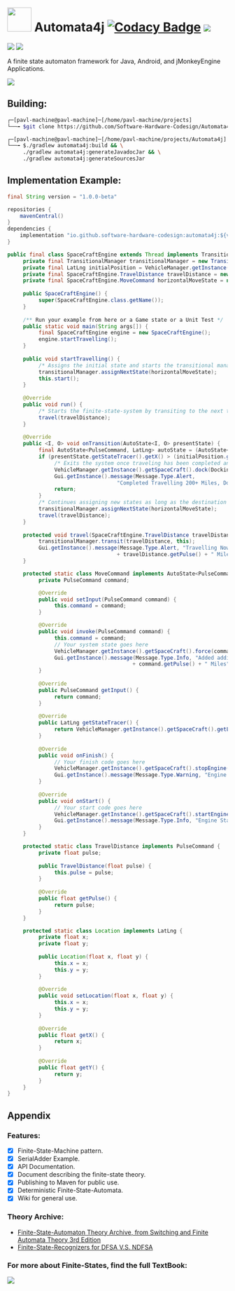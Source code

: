 # <img src="https://github.com/Software-Hardware-Codesign/Automata4j/blob/master/vending-machine-svgrepo-com.svg" width=55 height=55/> Automata4j [![Codacy Badge](https://app.codacy.com/project/badge/Grade/9d1d6ffa15204f13889340e1288ceba8)](https://app.codacy.com/gh/Software-Hardware-Codesign/Automata4j/dashboard?utm_source=gh&utm_medium=referral&utm_content=&utm_campaign=Badge_grade) [![](https://img.shields.io/badge/Automata4j-latest_version-red)](https://github.com/Software-Hardware-Codesign/Automata4j/releases/)
[![](https://github.com/Software-Hardware-Codesign/Automata4j/actions/workflows/build-test.yml/badge.svg)]() [![](https://github.com/Software-Hardware-Codesign/Automata4j/actions/workflows/build-deploy.yml/badge.svg)]()

A finite state automaton framework for Java, Android, and jMonkeyEngine Applications.

<img src="https://github.com/Software-Hardware-Codesign/Automata4j/blob/master/archives/architecture.png"/>

## Building: 
```bash
┌─[pavl-machine@pavl-machine]─[/home/pavl-machine/projects]
└──╼ $git clone https://github.com/Software-Hardware-Codesign/Automata4j.git && cd ./Automata4j

┌─[pavl-machine@pavl-machine]─[/home/pavl-machine/projects/Automata4j]
└──╼ $./gradlew automata4j:build && \
     ./gradlew automata4j:generateJavadocJar && \
     ./gradlew automata4j:generateSourcesJar
``` 
## Implementation Example: 
```java
final String version = "1.0.0-beta"

repositories {
    mavenCentral()
}
dependencies {
    implementation "io.github.software-hardware-codesign:automata4j:${version}"
}
```
```java
public final class SpaceCraftEngine extends Thread implements TransitionalListener {
     private final TransitionalManager transitionalManager = new TransitionalManager();
     private final LatLng initialPosition = VehicleManager.getInstance().getSpaceCraft().getLocation();
     private final SpaceCraftEngine.TravelDistance travelDistance = new SpaceCraftEngine.TravelDistance(10f);
     private final SpaceCraftEngine.MoveCommand horizontalMoveState = new SpaceCraftEngine.MoveCommand();
     
     public SpaceCraftEngine() {
          super(SpaceCraftEngine.class.getName());
     }
     
     /** Run your example from here or a Game state or a Unit Test */
     public static void main(String args[]) {
          final SpaceCraftEngine engine = new SpaceCraftEngine();
          engine.startTravelling();
     }
     
     public void startTravelling() {
          /* Assigns the initial state and starts the transitional manager */
          transitionalManager.assignNextState(horizontalMoveState);
          this.start();
     }
     
     @Override
     public void run() {
          /* Starts the finite-state-system by transiting to the next travel state */
          travel(travelDistance);
     }
     
     @Override
     public <I, O> void onTransition(AutoState<I, O> presentState) {
          final AutoState<PulseCommand, LatLng> autoState = (AutoState<PulseCommand, LatLng>) presentState;
          if (presentState.getStateTracer().getX() > (initialPosition.getX() + 200f)) {
               /* Exits the system once traveling has been completed and docks the spacecraft */
               VehicleManager.getInstance().getSpaceCraft().dock(DockingSpeed.DEFAULT_SPEED);
               Gui.getInstance().message(Message.Type.Alert,
                                   "Completed Travelling 200+ Miles, Docking the SpaceCraft");
               return;
          }
          /* Continues assigning new states as long as the destination has not been met */
          transitionalManager.assignNextState(horizontalMoveState);
          travel(travelDistance);
     }
     
     protected void travel(SpaceCraftEngine.TravelDistance travelDistance) {
          transitionalManager.transit(travelDistance, this);
          Gui.getInstance().message(Message.Type.Alert, "Travelling Now for "
                                   + travelDistance.getPulse() + " Miles");
     }

     protected static class MoveCommand implements AutoState<PulseCommand, LatLng> {
          private PulseCommand command;

          @Override
          public void setInput(PulseCommand command) {
               this.command = command;
          }

          @Override
          public void invoke(PulseCommand command) {
               this.command = command;
               // Your system state goes here
               VehicleManager.getInstance().getSpaceCraft().force(command.getPulse(), 0);
               Gui.getInstance().message(Message.Type.Info, "Added additional "
                                        + command.getPulse() + " Miles");
          }
          
          @Override
          public PulseCommand getInput() {
               return command;
          }
          
          @Override
          public LatLng getStateTracer() {
               return VehicleManager.getInstance().getSpaceCraft().getLocation();
          }
          
          @Override
          public void onFinish() {
               // Your finish code goes here
               VehicleManager.getInstance().getSpaceCraft().stopEngine();
               Gui.getInstance().message(Message.Type.Warning, "Engine Stops");
          }
          
          @Override
          public void onStart() {
               // Your start code goes here
               VehicleManager.getInstance().getSpaceCraft().startEngine();
               Gui.getInstance().message(Message.Type.Info, "Engine Starts");
          }
     }

     protected static class TravelDistance implements PulseCommand {
          private float pulse;
     
          public TravelDistance(float pulse) {
               this.pulse = pulse;
          }
          
          @Override
          public float getPulse() {
               return pulse;
          }
     }

     protected static class Location implements LatLng {
          private float x;
          private float y;
     
          public Location(float x, float y) {
               this.x = x;
               this.y = y;
          }
          
          @Override
          public void setLocation(float x, float y) {
               this.x = x;
               this.y = y;
          }
          
          @Override
          public float getX() {
               return x;
          }
          
          @Override
          public float getY() {
               return y;
          }
     }
}
```

## Appendix
### Features:
- [x] Finite-State-Machine pattern.
- [x] SerialAdder Example.
- [x] API Documentation.
- [x] Document describing the finite-state theory.
- [x] Publishing to Maven for public use.
- [x] Deterministic Finite-State-Automata.
- [x] Wiki for general use.

### Theory Archive: 
- [Finite-State-Automaton Theory Archive, from Switching and Finite Automata Theory 3rd Edition](https://github.com/Software-Hardware-Codesign/Automata4j/blob/master/archives/Finite-State-Automata.pdf)
- [Finite-State-Recognizers for DFSA V.S. NDFSA](https://github.com/Software-Hardware-Codesign/Automata4j/blob/master/archives/Finite-State-Recognizers(DFSA-NDFSA).pdf)

### For more about Finite-States, find the full TextBook: 
[![](https://github.com/Software-Hardware-Codesign/Automata4j/assets/60224159/d28b39b0-28f3-43e2-859e-787a5e8f88e1)](https://www.amazon.com/Switching-Finite-Automata-Theory-Kohavi/dp/0521857481)

